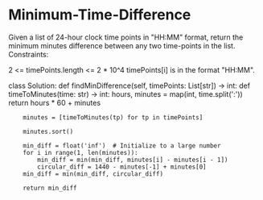 # Minimum-Time-Difference

Given a list of 24-hour clock time points in "HH:MM" format, return the minimum minutes difference between any two time-points in the list.
Constraints:

2 <= timePoints.length <= 2 * 10^4
timePoints[i] is in the format "HH:MM".

class Solution:
    def findMinDifference(self, timePoints: List[str]) -> int:
        def timeToMinutes(time: str) -> int:
            hours, minutes = map(int, time.split(':'))
            return hours * 60 + minutes
        
        minutes = [timeToMinutes(tp) for tp in timePoints]
        
        minutes.sort()
        
        min_diff = float('inf')  # Initialize to a large number
        for i in range(1, len(minutes)):
            min_diff = min(min_diff, minutes[i] - minutes[i - 1])
            circular_diff = 1440 - minutes[-1] + minutes[0]
        min_diff = min(min_diff, circular_diff)
        
        return min_diff
